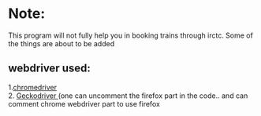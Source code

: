 # Note:
This program will not fully help you in booking trains through irctc. Some of the things are about to be added

## webdriver used:
1.<a href="https://chromedriver.chromium.org/">chromedriver</a> <br>
2. <a href="https://github.com/mozilla/geckodriver/releases"> Geckodriver </a> (one can uncomment the firefox part in the code.. and can comment chrome webdriver part to use firefox 
